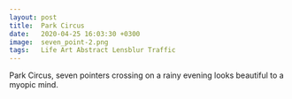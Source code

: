 ```yaml
---
layout: post
title:  Park Circus
date:   2020-04-25 16:03:30 +0300
image:  seven_point-2.png
tags:   Life Art Abstract Lensblur Traffic
---
```

Park Circus, seven pointers crossing on a rainy evening looks beautiful to a myopic mind. 